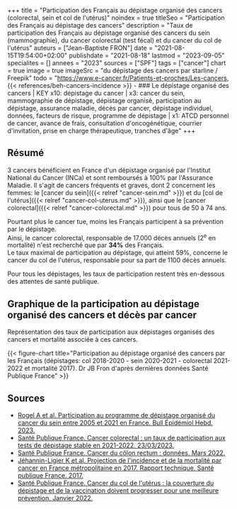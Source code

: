 +++
title = "Participation des Français au dépistage organisé des cancers (colorectal, sein et col de l'utérus)"
noindex = true
titleSeo = "Participation des Français au dépistage des cancers"
description = "Taux de participation des Français au dépistage organisé des cancers du sein (mammographie), du cancer colorectal (test fécal) et du cancer du col de l'utérus"
auteurs = ["Jean-Baptiste FRON"]
date = "2021-08-15T19:54:00+02:00"
publishdate = "2021-08-18"
lastmod = "2023-09-05"
specialites = []
annees = "2023"
sources = ["SPF"]
tags = ["cancer"]
chart = true
image = true
imageSrc = "du dépistage des cancers par starline / Freepik"
todo = "https://www.e-cancer.fr/Patients-et-proches/Les-cancers, {{< references/beh-cancers-incidence >}} - ### Le dépistage organisé des cancers | KEY x10: dépistage du cancer | x3: cancer du sein, mammographie de dépistage, dépistage organisé, participation au dépistage, assurance maladie, décès par cancer, dépistage individuel, données, facteurs de risque, programme de dépistage | x1: ATCD personnel de cancer, avance de frais, consultation d'oncogénétique, courrier d'invitation, prise en charge thérapeutique, tranches d'âge"
+++

## Résumé

3 cancers bénéficient en France d'un dépistage organisé par l'Institut National du Cancer (INCa) et sont remboursés à 100% par l'Assurance Maladie. Il s'agit de cancers fréquents et graves, dont 2 concernent les femmes: le [cancer du sein]({{< relref "cancer-sein.md" >}}) et du [col de l'utérus]({{< relref "cancer-col-uterus.md" >}}), ainsi que le [cancer colorectal]({{< relref "cancer-colorectal.md" >}}) pour tous de 50 à 74 ans.

Pourtant plus le cancer tue, moins les Français participent à sa prévention par le dépistage.  
Ainsi, le cancer colorectal, responsable de 17.000 décès annuels (2<sup>e</sup> en mortalité) n'est recherché que par **34%** des Français.  
Le taux maximal de participation au dépistage, qui atteint 59%, concerne le cancer du col de l'utérus, responsable pour sa part de 1100 décès annuels.

Pour tous les dépistages, les taux de participation restent très en-dessous des attentes de santé publique.

## Graphique de la participation au dépistage organisé des cancers et décès par cancer

Représentation des taux de participation aux dépistages organisés des cancers et mortalité associée à ces cancers.

{{< figure-chart title="Participation au dépistage organisé des cancers par les Français (dépistages: col 2018-2020 - sein 2020-2021 - colorectal 2021-2022 et mortalité 2017). Dr JB Fron d'après dernières données Santé Publique France" >}}

## Sources

- [Rogel A et al. Participation au programme de dépistage organisé du cancer du sein entre 2005 et 2021 en France. Bull Épidémiol Hebd. 2023.](http://beh.santepubliquefrance.fr/beh/2023/14/2023_14_2.html)
- [Santé Publique France. Cancer colorectal : un taux de participation aux tests de dépistage stable en 2021-2022. 23/03/2023.](https://www.santepubliquefrance.fr/les-actualites/2023/cancer-colorectal-un-taux-de-participation-aux-tests-de-depistage-stable-en-2021-2022)
- [Santé Publique France. Cancer du côlon rectum : données. Mars 2022.](https://www.santepubliquefrance.fr/maladies-et-traumatismes/cancers/cancer-du-colon-rectum/donnees)
- [Jéhannin-Ligier K et al. Projection de l'incidence et de la mortalité par cancer en France métropolitaine en 2017. Rapport technique. Santé publique France. 2017.](https://www.santepubliquefrance.fr/docs/projection-de-l-incidence-et-de-la-mortalite-par-cancer-en-france-metropolitaine-en-2017)
- [Santé Publique France. Cancer du col de l'utérus : la couverture du dépistage et de la vaccination doivent progresser pour une meilleure prévention. Janvier 2022.](https://www.santepubliquefrance.fr/presse/2022/cancer-du-col-de-l-uterus-la-couverture-du-depistage-et-de-la-vaccination-doivent-progresser-pour-une-meilleure-prevention)

<script>
const chartOptions1 = {
  chart: {
    type: 'bar'
  },
  series: [{
    name: 'Participation',
    type: 'column',
    data: [59, 50.6, 34.3]
  }, {
    name: 'Mortalité',
    type: 'column',
    data: [1084, 12146, 17117]
  }],
  title: { text: 'Taux de participation au dépistage des cancers en 2023' },
  xaxis: { categories: ['Col de l’utérus', 'Sein', 'Côlon-rectum'] },
  yaxis: [
    {
      title: {
        text: "Participation (%)",
        style: { color: '#4150f5' }
      },
      labels: {
        style: { colors: '#757575' }
      }
    },
    {
      seriesName: 'Mortalité',
        opposite: true,
        decimalsInFloat: false,
        title: {
          text: "Mortalité annuelle",
          style: {color: '#ffa600'}
        },
        labels: {
        style: { colors: '#757575' }
      }
    }
  ],
  tooltip: {
    y: [
      { formatter: function(value) { return value + '%' }},
      { formatter: function(value) { return value + ' décès/an' }}
    ]
  }
}
</script>
